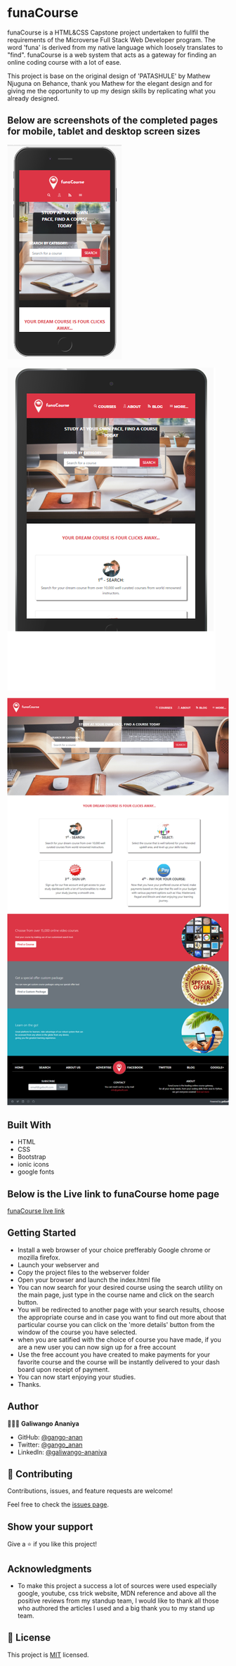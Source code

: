 # funaCourse
funaCourse is a HTML&CSS Capstone project undertaken to fullfil the requirements of the Microverse Full Stack Web Developer program. The word 'funa' is derived from my native language which loosely translates to "find". funaCourse is a web system that acts as a gateway for finding an online coding course with a lot of ease.

This project is base on the original design of 'PATASHULE' by Mathew Njuguna on Behance, thank you Mathew for the elegant design and for giving me the opportunity to up my design skills by replicating what you already designed.

## Below are screenshots of the completed pages for mobile, tablet and desktop screen sizes

![screenshot](./images/snapshot-mobile-phone.png)

![screenshot](./images/snapshot-talet.png)

![screenshot](./images/snapshot-desktop.png)


## Built With

- HTML
- CSS
- Bootstrap
- ionic icons
- google fonts


## Below is the Live link to funaCourse home page

[funaCourse live link](https://gango-anan.github.io/funaCourse/)

## Getting Started
- Install a web browser of your choice prefferably Google chrome or mozilla firefox.
- Launch your webserver and
- Copy the project files to the webserver folder
- Open your browser and launch the index.html file
- You can now search for your desired course using the search utility on the main page, just type in the course name and click on the search button.
- You will be redirected to another page with your search results, choose the appropriate course and in case you want to find out more about that particular course you can click on the 'more details' button from the window of the course you have selected.
- when you are satified with the choice of course you have made, if you are a new user you can now sign up for a free account
- Use the free account you have created to make payments for your favorite course and the course will be instantly delivered to your dash board upon receipt of payment.
- You can now start enjoying your studies.
- Thanks.

## Author
👨🏻‍💻 **Galiwango Ananiya**
- GitHub: [@gango-anan](https://github.com/gango-anan)
- Twitter: [@gango_anan](https://twitter.com/gango_anan)
- LinkedIn: [@galiwango-ananiya](https://www.linkedin.com/public-profile/settings?trk=d_flagship3_profile_self_view_public_profile)


## 🤝 Contributing

Contributions, issues, and feature requests are welcome!

Feel free to check the [issues page](https://github.com/gango-anan/funaCourse/issues).


## Show your support

Give a ⭐️ if you like this project!

## Acknowledgments

- To make this project a success a lot of sources were used especially google, youtube, css trick website, MDN reference and above all the positive reviews from my standup team, I would like to thank all those who authored the articles I used and a big thank you to my stand up team.

## 📝 License

This project is [MIT](https://github.com/gango-anan/funaCourse/blob/master/LICENSE) licensed.

